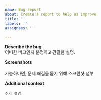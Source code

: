 ```yaml
---
name: Bug report
about: Create a report to help us improve
title: ''
labels: ''
assignees: ''

---
```


**Describe the bug**  
어떠한 버그인지 분명하고 간결한 설명.  
  
**Screenshots**<br>  
가능하다면, 문제 해결을 돕기 위해 스크린샷 첨부

**Additional context**
```
추가 설명
```
